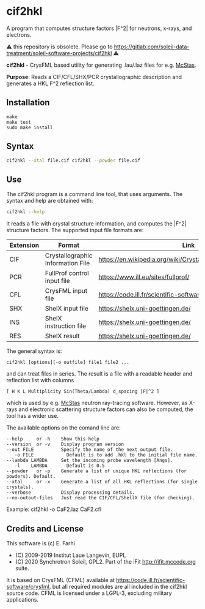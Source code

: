 # cif2hkl
A program that computes structure factors |F^2| for neutrons, x-rays, and electrons.

⚠️ this repository is obsolete. Please go to https://gitlab.com/soleil-data-treatment/soleil-software-projects/cif2hkl ⚠️

**cif2hkl** - CrysFML based utility for generating .lau/.laz files for e.g. [McStas](http://www.mcstas.org).

**Purpose**: Reads a CIF/CFL/SHX/PCR crystallographic description and generates a HKL F^2 reflection list.

Installation
-----------
```
make
make test
sudo make install
```

Syntax
------
```bash
cif2hkl --xtal file.cif cif2hkl --powder file.cif
```

Use
---

The cif2hkl program is a command line tool, that uses arguments. The syntax and help are obtained with:
```bash
cif2hkl --help
```
It reads a file with crystal structure information, and computes the |F^2| structure factors. The supported input file formats are:

| Extension | Format | Link |
|-----------|--------|------|
| CIF | Crystallographic Information File | https://en.wikipedia.org/wiki/Crystallographic_Information_File |
| PCR | FullProf control input file       | https://www.ill.eu/sites/fullprof/ |
| CFL | CrysFML input file                | https://code.ill.fr/scientific-software/crysfml |
| SHX | ShelX input file                  | https://shelx.uni-goettingen.de/ |
| INS | ShelX instruction file            | https://shelx.uni-goettingen.de/ |
| RES | ShelX result                      | https://shelx.uni-goettingen.de/ |

The general syntax is:
```
cif2hkl [options][-o outfile] file1 file2 ...
```
and can treat files in series. The result is a file with a readable header and reflection list with columns
```
[ H K L Multiplicity Sin(Theta/Lambda) d_spacing |F|^2 ]
```
which is used by e.g. [McStas](http://www.mcstas.org) neutron ray-tracing software. However, as X-rays and electronic scattering structure factors can also be computed, the tool has a wider use.

The available options on the comand line are:
```
--help     or -h    Show this help
--version  or -v    Display program version
--out FILE          Specify the name of the next output file.
   -o FILE            Default is to add .hkl to the initial file name.
--lambda LAMBDA     Set the incoming probe wavelength [Angs].
   -l    LAMBDA       Default is 0.5
--powder   or -p    Generate a list of unique HKL reflections (for powders). Default.
--xtal     or -x    Generate a list of all HKL reflections (for single crystals).
--verbose           Display processing details.
--no-outout-files   Just read the CIF/CFL/ShellX file (for checking).
```

Example: cif2hkl -o CaF2.laz CaF2.cfl

Credits and License
-------
This software is (c) E. Farhi 
- (C) 2009-2019 Institut Laue Langevin, EUPL
- (C) 2020      Synchrotron Soleil,     GPL2.
Part of the iFit <http://ifit.mccode.org> suite.

It is based on CrysFML (CFML) available at <https://code.ill.fr/scientific-software/crysfml>, but all required modules are all included in the cif2hkl source code. CFML is licensed under a LGPL-3, excluding military applications.
